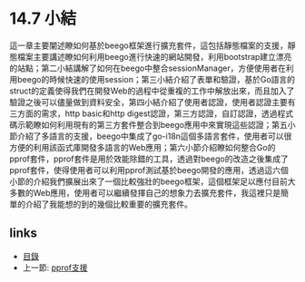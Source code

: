 # 14.7 小結
這一章主要闡述瞭如何基於beego框架進行擴充套件，這包括靜態檔案的支援，靜態檔案主要講述瞭如何利用beego進行快速的網站開發，利用bootstrap建立漂亮的站點；第二小結講解了如何在beego中整合sessionManager，方便使用者在利用beego的時候快速的使用session；第三小結介紹了表單和驗證，基於Go語言的struct的定義使得我們在開發Web的過程中從重複的工作中解放出來，而且加入了驗證之後可以儘量做到資料安全，第四小結介紹了使用者認證，使用者認證主要有三方面的需求，http basic和http digest認證，第三方認證，自訂認證，透過程式碼示範瞭如何利用現有的第三方套件整合到beego應用中來實現這些認證；第五小節介紹了多語言的支援，beego中集成了go-i18n這個多語言套件，使用者可以很方便的利用該函式庫開發多語言的Web應用；第六小節介紹瞭如何整合Go的pprof套件，pprof套件是用於效能除錯的工具，透過對beego的改造之後集成了pprof套件，使得使用者可以利用pprof測試基於beego開發的應用，透過這六個小節的介紹我們擴展出來了一個比較強壯的beego框架，這個框架足以應付目前大多數的Web應用，使用者可以繼續發揮自己的想象力去擴充套件，我這裡只是簡單的介紹了我能想的到的幾個比較重要的擴充套件。

## links
   * [目錄](<preface.md>)
   * 上一節: [pprof支援](<14.6.md>)